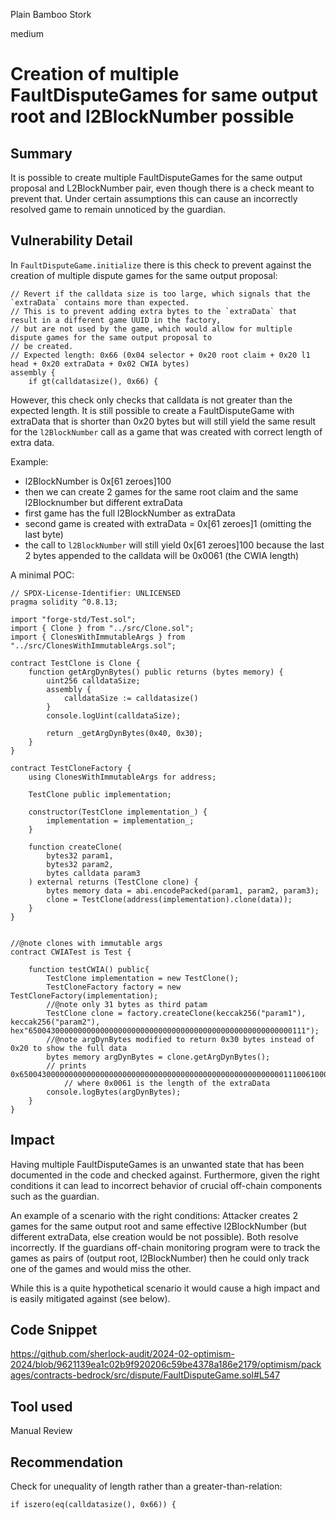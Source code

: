 Plain Bamboo Stork

medium

# Creation of multiple FaultDisputeGames for same output root and l2BlockNumber possible

## Summary

It is possible to create multiple FaultDisputeGames for the same output proposal and L2BlockNumber pair, even though there is a check meant to prevent that. Under certain assumptions this can cause an incorrectly resolved game to remain unnoticed by the guardian.

## Vulnerability Detail

In `FaultDisputeGame.initialize` there is this check to prevent against the creation of multiple dispute games for the same output proposal:

```solidity
// Revert if the calldata size is too large, which signals that the `extraData` contains more than expected.
// This is to prevent adding extra bytes to the `extraData` that result in a different game UUID in the factory,
// but are not used by the game, which would allow for multiple dispute games for the same output proposal to
// be created.
// Expected length: 0x66 (0x04 selector + 0x20 root claim + 0x20 l1 head + 0x20 extraData + 0x02 CWIA bytes)
assembly {
    if gt(calldatasize(), 0x66) { 
```

However, this check only checks that calldata is not greater than the expected length. It is still possible to create a FaultDisputeGame with extraData that is shorter than 0x20 bytes but will still yield the same result for the `l2BlockNumber` call as a game that was created with correct length of extra data.

Example:
- l2BlockNumber is 0x[61 zeroes]100 
- then we can create 2 games for the same root claim and the same l2Blocknumber but different extraData
- first game has the full l2BlockNumber as extraData
- second game is created with extraData = 0x[61 zeroes]1 (omitting the last byte)
- the call to `l2BlockNumber` will still yield 0x[61 zeroes]100 because the last 2 bytes appended to the calldata will be 0x0061 (the CWIA length)

A minimal POC:

```solidity
// SPDX-License-Identifier: UNLICENSED
pragma solidity ^0.8.13;

import "forge-std/Test.sol";
import { Clone } from "../src/Clone.sol";
import { ClonesWithImmutableArgs } from "../src/ClonesWithImmutableArgs.sol";

contract TestClone is Clone {
    function getArgDynBytes() public returns (bytes memory) {
        uint256 calldataSize;
        assembly {
            calldataSize := calldatasize()
        }
        console.logUint(calldataSize);

        return _getArgDynBytes(0x40, 0x30);
    }
}

contract TestCloneFactory {
    using ClonesWithImmutableArgs for address;

    TestClone public implementation;

    constructor(TestClone implementation_) {
        implementation = implementation_;
    }

    function createClone(
        bytes32 param1,
        bytes32 param2,
        bytes calldata param3
    ) external returns (TestClone clone) {
        bytes memory data = abi.encodePacked(param1, param2, param3);
        clone = TestClone(address(implementation).clone(data));
    }
}


//@note clones with immutable args
contract CWIATest is Test {

    function testCWIA() public{
        TestClone implementation = new TestClone();
        TestCloneFactory factory = new TestCloneFactory(implementation);
        //@note only 31 bytes as third patam
        TestClone clone = factory.createClone(keccak256("param1"), keccak256("param2"), hex"65004300000000000000000000000000000000000000000000000000000111");
        //@note argDynBytes modified to return 0x30 bytes instead of 0x20 to show the full data
        bytes memory argDynBytes = clone.getArgDynBytes();
        // prints 0x650043000000000000000000000000000000000000000000000000000001110061000000000000000000000000000000
            // where 0x0061 is the length of the extraData
        console.logBytes(argDynBytes);
    }
}

```

## Impact

Having multiple FaultDisputeGames is an unwanted state that has been documented in the code and checked against. Furthermore, given the right conditions it can lead to incorrect behavior of crucial off-chain components such as the guardian.

An example of a scenario with the right conditions:
Attacker creates 2 games for the same output root and same effective l2BlockNumber (but different extraData, else creation would be not possible). Both resolve incorrectly. If the guardians off-chain monitoring program were to track the games as pairs of (output root, l2BlockNumber) then he could only track one of the games and would miss the other.

While this is a quite hypothetical scenario it would cause a high impact and is easily mitigated against (see below).

## Code Snippet

https://github.com/sherlock-audit/2024-02-optimism-2024/blob/9621139ea1c02b9f920206c59be4378a186e2179/optimism/packages/contracts-bedrock/src/dispute/FaultDisputeGame.sol#L547

## Tool used

Manual Review

## Recommendation

Check for unequality of length rather than a greater-than-relation:

```solidity
if iszero(eq(calldatasize(), 0x66)) {
```